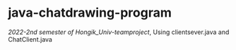 # java-chatdrawing-program
*2022-2nd semester of Hongik_Univ-teamproject*, Using clientsever.java and ChatClient.java




